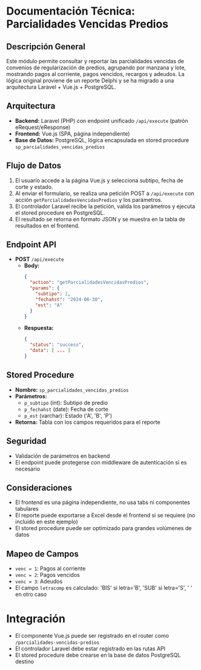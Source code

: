 # Documentación Técnica: Parcialidades Vencidas Predios

## Descripción General
Este módulo permite consultar y reportar las parcialidades vencidas de convenios de regularización de predios, agrupando por manzana y lote, mostrando pagos al corriente, pagos vencidos, recargos y adeudos. La lógica original proviene de un reporte Delphi y se ha migrado a una arquitectura Laravel + Vue.js + PostgreSQL.

## Arquitectura
- **Backend:** Laravel (PHP) con endpoint unificado `/api/execute` (patrón eRequest/eResponse)
- **Frontend:** Vue.js (SPA, página independiente)
- **Base de Datos:** PostgreSQL, lógica encapsulada en stored procedure `sp_parcialidades_vencidas_predios`

## Flujo de Datos
1. El usuario accede a la página Vue.js y selecciona subtipo, fecha de corte y estado.
2. Al enviar el formulario, se realiza una petición POST a `/api/execute` con acción `getParcialidadesVencidasPredios` y los parámetros.
3. El controlador Laravel recibe la petición, valida los parámetros y ejecuta el stored procedure en PostgreSQL.
4. El resultado se retorna en formato JSON y se muestra en la tabla de resultados en el frontend.

## Endpoint API
- **POST** `/api/execute`
  - **Body:**
    ```json
    {
      "action": "getParcialidadesVencidasPredios",
      "params": {
        "subtipo": 1,
        "fechahst": "2024-06-30",
        "est": "A"
      }
    }
    ```
  - **Respuesta:**
    ```json
    {
      "status": "success",
      "data": [ ... ]
    }
    ```

## Stored Procedure
- **Nombre:** `sp_parcialidades_vencidas_predios`
- **Parámetros:**
  - `p_subtipo` (int): Subtipo de predio
  - `p_fechahst` (date): Fecha de corte
  - `p_est` (varchar): Estado ('A', 'B', 'P')
- **Retorna:** Tabla con los campos requeridos para el reporte

## Seguridad
- Validación de parámetros en backend
- El endpoint puede protegerse con middleware de autenticación si es necesario

## Consideraciones
- El frontend es una página independiente, no usa tabs ni componentes tabulares
- El reporte puede exportarse a Excel desde el frontend si se requiere (no incluido en este ejemplo)
- El stored procedure puede ser optimizado para grandes volúmenes de datos

## Mapeo de Campos
- `venc = 1`: Pagos al corriente
- `venc = 2`: Pagos vencidos
- `venc = 3`: Adeudos
- El campo `letracomp` es calculado: 'BIS' si letra='B', 'SUB' si letra='S', ' ' en otro caso

# Integración
- El componente Vue.js puede ser registrado en el router como `/parcialidades-vencidas-predios`
- El controlador Laravel debe estar registrado en las rutas API
- El stored procedure debe crearse en la base de datos PostgreSQL destino
